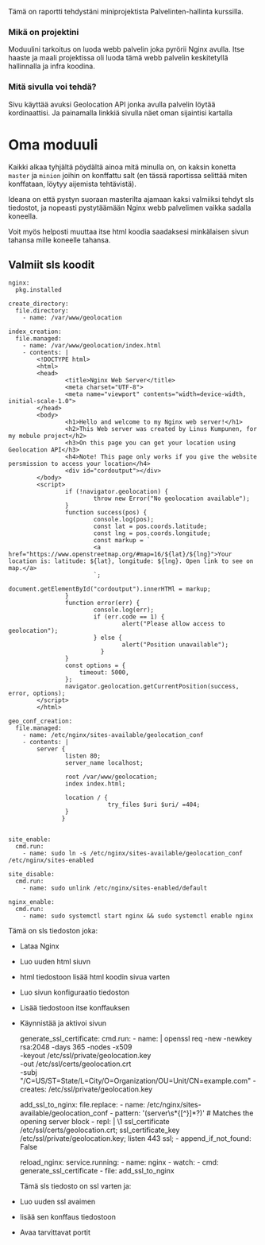 
Tämä on raportti tehdystäni miniprojektista Palvelinten-hallinta kurssilla.

### Mikä on projektini
Moduulini tarkoitus on luoda webb palvelin joka pyrörii Nginx avulla. Itse haaste ja maali projektissa oli luoda tämä webb palvelin keskitetyllä hallinnalla ja infra koodina.

### Mitä sivulla voi tehdä?
Sivu käyttää avuksi Geolocation API jonka avulla palvelin löytää kordinaattisi. Ja painamalla linkkiä sivulla näet oman sijaintisi kartalla

# Oma moduuli
Kaikki alkaa tyhjältä pöydältä ainoa mitä minulla on, on kaksin konetta `master` ja `minion` joihin on konffattu salt (en tässä raportissa selittää miten konffataan, löytyy aijemista tehtävistä).

Ideana on että pystyn suoraan masterilta ajamaan kaksi valmiiksi tehdyt sls tiedostot, ja nopeasti pystytäämään Nginx webb palvelimen vaikka sadalla koneella.

Voit myös helposti muuttaa itse html koodia saadaksesi minkälaisen sivun tahansa mille koneelle tahansa.

## Valmiit sls koodit

    nginx:
      pkg.installed
    
    create_directory:
      file.directory:
        - name: /var/www/geolocation
    
    index_creation:
      file.managed:
        - name: /var/www/geolocation/index.html
        - contents: |
            <!DOCTYPE html>
            <html>
            <head>
                    <title>Nginx Web Server</title>
                    <meta charset="UTF-8">
                    <meta name="viewport" contents="width=device-width, initial-scale-1.0">
            </head>
            <body>
                    <h1>Hello and welcome to my Nginx web server!</h1>
                    <h2>This Web server was created by Linus Kumpunen, for my mobule project</h2>
                    <h3>On this page you can get your location using Geolocation API</h3>
                    <h4>Note! This page only works if you give the website persmission to access your location</h4>
                    <div id="cordoutput"></div>
            </body>
            <script>
                    if (!navigator.geolocation) {
                            throw new Error("No geolocation available");
                    }
                    function success(pos) {
                            console.log(pos);
                            const lat = pos.coords.latitude;
                            const lng = pos.coords.longitude;
                            const markup = `
                            <a href="https://www.openstreetmap.org/#map=16/${lat}/${lng}">Your location is: latitude: ${lat}, longitude: ${lng}. Open link to see on map.</a>
                            `;
                            document.getElementById("cordoutput").innerHTMl = markup;
                    }
                    function error(err) {
                            console.log(err);
                            if (err.code == 1) {
                                    alert("Please allow access to geolocation");
                            } else {
                                    alert("Position unavailable");
                              }
                    }
                    const options = {
                        timeout: 5000,
                    };
                    navigator.geolocation.getCurrentPosition(success, error, options);
            </script>
            </html>
    
    geo_conf_creation:
      file.managed:
        - name: /etc/nginx/sites-available/geolocation_conf
        - contents: |
            server {
                    listen 80;
                    server_name localhost;
    
                    root /var/www/geolocation;
                    index index.html;
    
                    location / {
                                try_files $uri $uri/ =404;
                    }
                   }
    
    
    site_enable:
      cmd.run:
        - name: sudo ln -s /etc/nginx/sites-available/geolocation_conf /etc/nginx/sites-enabled
    
    site_disable:
      cmd.run:
        - name: sudo unlink /etc/nginx/sites-enabled/default
    
    nginx_enable:
      cmd.run:
        - name: sudo systemctl start nginx && sudo systemctl enable nginx

Tämä on sls tiedoston joka:

- Lataa Nginx
- Luo uuden html siuvn
- html tiedostoon lisää html koodin sivua varten
- Luo sivun konfiguraatio tiedoston
- Lisää tiedostoon itse konffauksen
- Käynnistää ja aktivoi sivun


    generate_ssl_certificate:
      cmd.run:
        - name: |
            openssl req -new -newkey rsa:2048 -days 365 -nodes -x509 \
            -keyout /etc/ssl/private/geolocation.key \
            -out /etc/ssl/certs/geolocation.crt \
            -subj "/C=US/ST=State/L=City/O=Organization/OU=Unit/CN=example.com"
        - creates: /etc/ssl/private/geolocation.key
    
    add_ssl_to_nginx:
      file.replace:
        - name: /etc/nginx/sites-available/geolocation_conf
        - pattern: '(server\s*{[^}]*?)'  # Matches the opening server block
        - repl: |
            \1
            ssl_certificate /etc/ssl/certs/geolocation.crt;
            ssl_certificate_key /etc/ssl/private/geolocation.key;
            listen 443 ssl;
        - append_if_not_found: False
    
    reload_nginx:
      service.running:
        - name: nginx
        - watch:
            - cmd: generate_ssl_certificate
            - file: add_ssl_to_nginx

  Tämä sls tiedosto on ssl varten ja:

- Luo uuden ssl avaimen
- lisää sen konffaus tiedostoon
- Avaa tarvittavat portit
